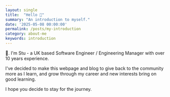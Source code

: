 ```yaml
---
layout: single
title:  "Hello 👋"
summary: "An introduction to myself."
date: '2025-05-08 00:00:00'
permalink: /posts/my-introduction
category: about-me
keywords: introduction
---
```

👋. I'm Stu - a UK based Software Engineer / Engineering Manager with over 10 years experience.

I've decided to make this webpage and blog to give back to the community more as I learn, and grow through my career and new interests bring on good learning.

I hope you decide to stay for the journey.
